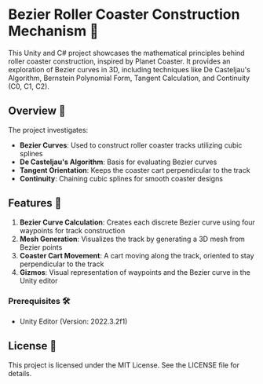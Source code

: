 # Bezier Roller Coaster Construction Mechanism 🎢

This Unity and C# project showcases the mathematical principles behind roller coaster construction, inspired by Planet Coaster. It provides an exploration of Bezier curves in 3D, including techniques like De Casteljau's Algorithm, Bernstein Polynomial Form, Tangent Calculation, and Continuity (C0, C1, C2).

## Overview 📝

The project investigates:
- **Bezier Curves**: Used to construct roller coaster tracks utilizing cubic splines
- **De Casteljau's Algorithm**: Basis for evaluating Bezier curves
- **Tangent Orientation**: Keeps the coaster cart perpendicular to the track
- **Continuity**: Chaining cubic splines for smooth coaster designs

## Features 🚀

1. **Bezier Curve Calculation**: Creates each discrete Bezier curve using four waypoints for track construction
2. **Mesh Generation**: Visualizes the track by generating a 3D mesh from Bezier points
3. **Coaster Cart Movement**: A cart moving along the track, oriented to stay perpendicular to the track
4. **Gizmos**: Visual representation of waypoints and the Bezier curve in the Unity editor

### Prerequisites 🛠

- Unity Editor (Version: 2022.3.2f1)

## License 📜

This project is licensed under the MIT License. See the LICENSE file for details.